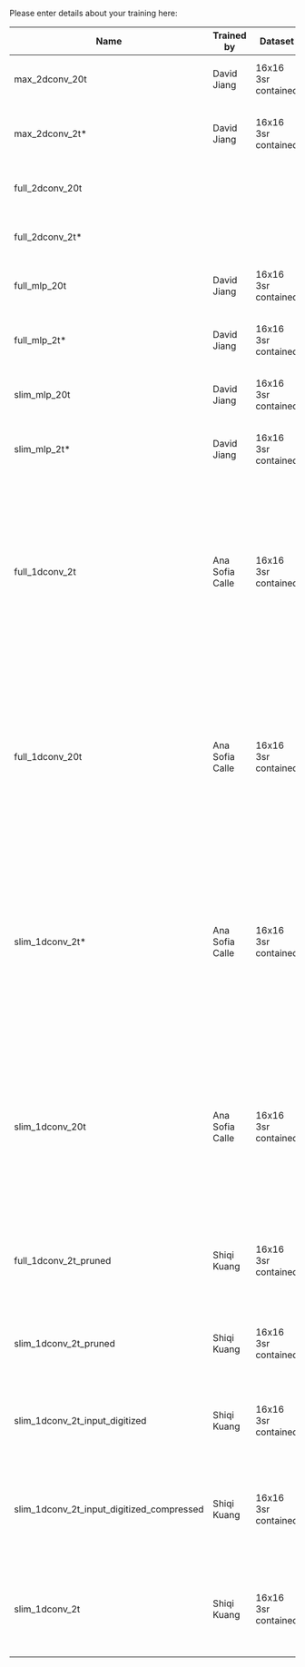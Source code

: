 Please enter details about your training here:

| Name            | Trained by  | Dataset  | Link to outputs| Comments |
| --------        | -------     | -------- | -------        | -------- | 
| max_2dconv_20t  | David Jiang | 16x16 3sr contained | [noquant](https://cernbox.cern.ch/files/spaces/eos/project/s/smartpix-box/regression_outputs/dataset_3src_16x16_50x12P5/full-precision/20t-conv2d_MAX-vars.parquet?tiles-size=1&items-per-page=500&view-mode=resource-table-condensed&sort-by=name&sort-dir=asc) | Max (14 outputs), 2D conv, 20 timeslices |
| max_2dconv_2t*   | David Jiang | 16x16 3sr contained | [noquant](https://cernbox.cern.ch/files/spaces/eos/project/s/smartpix-box/regression_outputs/dataset_3src_16x16_50x12P5/full-precision/2t-conv2d_MAX-vars.parquet) [wb-quant](https://cernbox.cern.ch/files/spaces/eos/project/s/smartpix-box/regression_outputs/dataset_3src_16x16_50x12P5/model-quantized/2t-conv2d_MAX-model_quantized-vars.parquet) [input-dig](https://cernbox.cern.ch/files/spaces/eos/project/s/smartpix-box/regression_outputs/dataset_3src_16x16_50x12P5/model-quantized_input-digitized/2t-conv2d_MAX-model_quantized-input_digitized-vars.parquet) | Max (14 outputs), 2D conv, 2 timeslices |
| full_2dconv_20t | | | | Full (8 outputs), 2D conv, 20 timeslices |
| full_2dconv_2t*  | | | | Full (8 outputs), 2D conv, 2 timeslices |
| full_mlp_20t | David Jiang | 16x16 3sr contained | [noquant](https://cernbox.cern.ch/files/spaces/eos/project/s/smartpix-box/regression_outputs/dataset_3src_16x16_50x12P5/full-precision/20t-mlp_FULL-vars.parquet) | Full (8 outputs), MLP, 20 timeslices |
| full_mlp_2t*  | David Jiang | 16x16 3sr contained | [noquant](https://cernbox.cern.ch/files/spaces/eos/project/s/smartpix-box/regression_outputs/dataset_3src_16x16_50x12P5/full-precision/2t-mlp_FULL-vars.parquet) [wb-quant](https://cernbox.cern.ch/files/spaces/eos/project/s/smartpix-box/regression_outputs/dataset_3src_16x16_50x12P5/model-quantized/2t-mlp_FULL-model_quantized-vars.parquet) [input-dig](https://cernbox.cern.ch/files/spaces/eos/project/s/smartpix-box/regression_outputs/dataset_3src_16x16_50x12P5/model-quantized_input-digitized/2t-mlp_FULL-model_quantized-input_digitized-vars.parquet) | Full (8 outputs), MLP, 2 timeslices |
| slim_mlp_20t  | David Jiang | 16x16 3sr contained | [noquant](https://cernbox.cern.ch/files/spaces/eos/project/s/smartpix-box/regression_outputs/dataset_3src_16x16_50x12P5/full-precision/20t-mlp_SLIM-vars.parquet) | Slim (3 outputs), MLP, 20 timeslices |
| slim_mlp_2t*  | David Jiang | 16x16 3sr contained | [noquant](https://cernbox.cern.ch/files/spaces/eos/project/s/smartpix-box/regression_outputs/dataset_3src_16x16_50x12P5/full-precision/2t-mlp_SLIM-vars.parquet) [wb-quant](https://cernbox.cern.ch/files/spaces/eos/project/s/smartpix-box/regression_outputs/dataset_3src_16x16_50x12P5/model-quantized/2t-mlp_SLIM-model_quantized-vars.parquet) [input-dig](https://cernbox.cern.ch/files/spaces/eos/project/s/smartpix-box/regression_outputs/dataset_3src_16x16_50x12P5/model-quantized_input-digitized/2t-mlp_SLIM-model_quantized-input_digitized-vars.parquet) | Slim (3 outputs), MLP, 2 timeslices |
| full_1dconv_2t | Ana Sofia Calle | 16x16 3sr contained | [wb-quant](https://cernbox.cern.ch/files/spaces/eos/project/s/smartpix-box/regression_outputs/dataset_3src_16x16_50x12P5/model-quantized/2t-conv1d_FULL-model_quantized.parquet) [input-dig](https://cernbox.cern.ch/files/spaces/eos/project/s/smartpix-box/regression_outputs/dataset_3src_16x16_50x12P5/input-digitized/2t-conv1d_FULL-model_input-dig_4bits.parquet) | Full (8 outputs), 1D conv, 2 timeslices, wb-quant compressed (4 conv filters, 12 units on dense1, 8 units on dense 2), input-dig DG quantization: 4 bits |
| full_1dconv_20t | Ana Sofia Calle | 16x16 3sr contained | [wb-quant](https://cernbox.cern.ch/files/spaces/eos/project/s/smartpix-box/regression_outputs/dataset_3src_16x16_50x12P5/model-quantized/20t-conv1d_FULL-model_quantized.parquet) [input-dig](https://cernbox.cern.ch/files/spaces/eos/project/s/smartpix-box/regression_outputs/dataset_3src_16x16_50x12P5/input-digitized/20t-conv1d_FULL-model_input-dig_4bits.parquet) | Full (8 outputs), 1D conv, 20 timeslices, wb-quant compressed (4 conv filters, 12 units on dense1, 8 units on dense 2), input-dig DG quantization: 4 bits |
| slim_1dconv_2t* | Ana Sofia Calle | 16x16 3sr contained | [wb-quant](https://cernbox.cern.ch/files/spaces/eos/project/s/smartpix-box/regression_outputs/dataset_3src_16x16_50x12P5/model-quantized/2t-conv1d_SLIM-model_quantized.parquet) [input-dig](https://cernbox.cern.ch/files/spaces/eos/project/s/smartpix-box/regression_outputs/dataset_3src_16x16_50x12P5/input-digitized/2t-conv1d_SLIM-model_input-dig_4bits.parquet) | Slim (3 outputs), 1D conv, 2 timeslices, wb-quant compressed (4 conv filters, 12 units on dense1, 8 units on dense 2), input-dig DG quantization: 4 bits |
| slim_1dconv_20t | Ana Sofia Calle | 16x16 3sr contained | [wb-quant](https://cernbox.cern.ch/files/spaces/eos/project/s/smartpix-box/regression_outputs/dataset_3src_16x16_50x12P5/model-quantized/20t-conv1d_SLIM-model_quantized.parquet) [input-dig](https://cernbox.cern.ch/files/spaces/eos/project/s/smartpix-box/regression_outputs/dataset_3src_16x16_50x12P5/input-digitized/20t-conv1d_SLIM-model_input-dig_4bits.parquet) | Slim (4 outputs), 1D conv, 20 timeslices, wb-quant compressed (4 conv filters, 12 units on dense1, 8 units on dense 2), input-dig DG quantization: 4 bits |
| full_1dconv_2t_pruned | Shiqi Kuang | 16x16 3sr contained | [noquant](https://cernbox.cern.ch/files/spaces/eos/project/s/smartpix-box/regression_outputs/dataset_3src_16x16_50x12P5/model_pruned/2t-conv1d_FULL-vars_dense14_prune_20.parquet) | Full (8 outputs), 1D conv, 2 timeslices, dense layer 14, prune 20 |
| slim_1dconv_2t_pruned | Shiqi Kuang | 16x16 3sr contained | [noquant](https://cernbox.cern.ch/files/spaces/eos/project/s/smartpix-box/regression_outputs/dataset_3src_16x16_50x12P5/model_pruned/2t-conv1d_SLIM-VARS_dense12_prune_30.parquet) | Slim (3 outputs), 1D conv, 2 timeslices, dense layer 12, prune 30 |
| slim_1dconv_2t_input_digitized | Shiqi Kuang | 16x16 3sr contained | [input-digitized](https://cernbox.cern.ch/files/spaces/eos/project/s/smartpix-box/regression_outputs/dataset_3src_16x16_50x12P5/input-digitized/2t-conv1d_Slim-model_baseline_size.parquet) | Slim (3 outputs), 1D conv, 2 timeslices, soft input quantization |
| slim_1dconv_2t_input_digitized_compressed | Shiqi Kuang | 16x16 3sr contained | [input-digitized](https://cernbox.cern.ch/files/spaces/eos/project/s/smartpix-box/regression_outputs/dataset_3src_16x16_50x12P5/input-digitized/2t-conv1d_Slim-model_baseline_size.parquet) | Slim (3 outputs), 1D conv, 2 timeslices, dense layer 12, prune 10, soft 2 bit input quantization |
| slim_1dconv_2t | Shiqi Kuang | 16x16 3sr contained | [noquant](https://cernbox.cern.ch/files/spaces/eos/project/s/smartpix-box/regression_outputs/dataset_3src_16x16_50x12P5/full-precision/2t-conv1d_Slim-vars.parquet) | Slim (3 outputs), 1D conv, 2 timeslices, pull precision, dense layers: 8, 12 |
